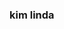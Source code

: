 ### kim linda

<!--
**kimS2/kimS2** is a ✨ _special_ ✨ repository because its `README.md` (this file) appears on your GitHub profile.










![](https://media.tenor.com/eOBzNBv8NvoAAAAM/igona-s%C3%A9ria.gif)
